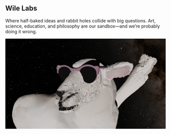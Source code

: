 ## Wile Labs

Where half-baked ideas and rabbit holes collide with big questions. Art, science, education, and philosophy are our sandbox—and we’re probably doing it wrong.

![Wile Labs](assets/images/wile.png)